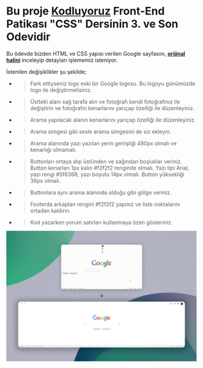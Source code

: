 # Bu proje [Kodluyoruz](https://kodluyoruz.org) Front-End Patikası "CSS" Dersinin 3. ve Son Odevidir

 Bu ödevde bizden HTML ve CSS yapısı verilen Google sayfasını, [**orijinal halini**](https://web.archive.org/web/20191130234759/https://www.google.com/)  inceleyip detayları işlememiz isteniyor.

İstenilen değişiklikler şu şekilde;

* > Fark ettiyseniz logo eski bir Google logosu. Bu logoyu günümüzde logo ile değiştirmelisiniz.
* > Üstteki alanı sağ tarafa alın ve fotoğrafı kendi fotoğrafınız ile değiştirin ve fotoğrafın kenarlarını yarıçap özelliği ile düzenleyiniz.
* > Arama yapılacak alanın kenarlarını yarıçap özelliği ile düzenleyiniz.
* > Arama simgesi gibi sesle arama simgesini de siz ekleyin.
* > Arama alanında yazı yazılan yerin genişliği 480px olmalı ve kenarlığı olmamalı.
* > Buttonları ortaya alıp üstünden ve sağından boşluklar veriniz. Button kenarları 1px kalın #f2f2f2 renginde olmalı. Yazı tipi Arial, yazı rengi #5f6368, yazı boyutu 14px olmalı. Button yüksekliği 36px olmalı.
* > Buttonlara aynı arama alanında olduğu gibi gölge veriniz.
* > Footerda arkaplan rengini #f2f2f2 yapınız ve liste noktalarını ortadan kaldırın. 
* > Kod yazarken yorum satırları kullanmaya özen gösteriniz. 

![](CSS_Odev_3.png)
